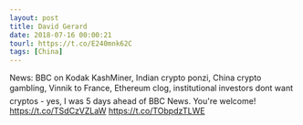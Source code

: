 ```yaml
---
layout: post
title: David Gerard
date: 2018-07-16 00:00:21
tourl: https://t.co/E240mnk62C
tags: [China]
---
```

News: BBC on Kodak KashMiner, Indian crypto  ponzi, China crypto gambling, Vinnik to France, Ethereum clog,  institutional investors dont want cryptos - yes, I was 5 days ahead of BBC News. You're welcome! https://t.co/TSdCzVZLaW https://t.co/TObpdzTLWE
